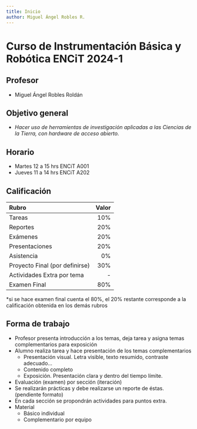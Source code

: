 ```yaml
---
title: Inicio
author: Miguel Ángel Robles R.
---
```

# Curso de Instrumentación Básica y Robótica ENCiT 2024-1
## Profesor
* Miguel Ángel Robles Roldán

## Objetivo general
* *Hacer uso de herramientas de investigación aplicadas a las Ciencias de la Tierra, con hardware de acceso abierto.*

## Horario
* Martes 12 a 15 hrs ENCiT A001
* Jueves 11 a 14 hrs ENCiT A202

## Calificación

| Rubro                          | Valor |
|:-------------------------------|------:|
| Tareas                         | 10%   |
| Reportes                       | 20%   |
| Exámenes                       | 20%   |
| Presentaciones                 | 20%   |
| Asistencia                     | 0%    |
| Proyecto Final (por definirse) | 30%   |
| Actividades Extra por tema     | -     |
| Examen Final                   | 80%   |

*si se hace examen final cuenta el 80%, el 20% restante corresponde a la calificación obtenida en los demás rubros

## Forma de trabajo
* Profesor presenta introducción a los temas, deja tarea y asigna temas complementarios para exposición
* Alumno realiza tarea y hace presentación de los temas complementarios
  - Presentación visual. Letra visible, texto resumido, contraste adecuado…
  - Contenido completo
  - Exposición. Presentación clara y dentro del tiempo límite.
* Evaluación (examen) por sección (iteración)
* Se realizarán prácticas y debe realizarse un reporte de éstas. (pendiente formato)
* En cada sección se propondrán actividades para puntos extra.
* Material 
  - Básico individual
  - Complementario por equipo 
